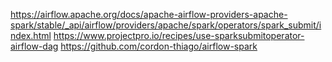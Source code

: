 https://airflow.apache.org/docs/apache-airflow-providers-apache-spark/stable/_api/airflow/providers/apache/spark/operators/spark_submit/index.html
https://www.projectpro.io/recipes/use-sparksubmitoperator-airflow-dag
https://github.com/cordon-thiago/airflow-spark